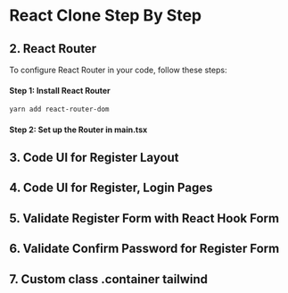 # React Clone Step By Step

## 2. React Router

To configure React Router in your code, follow these steps:

#### Step 1: Install React Router

```bash
yarn add react-router-dom
```

#### Step 2: Set up the Router in main.tsx

## 3. Code UI for Register Layout

## 4. Code UI for Register, Login Pages

## 5. Validate Register Form with React Hook Form

## 6. Validate Confirm Password for Register Form

## 7. Custom class .container tailwind

